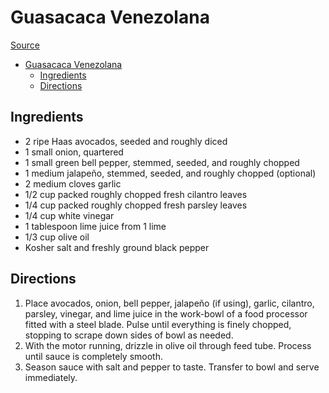 # Guasacaca Venezolana

[Source](https://www.seriouseats.com/guasacaca-recipe)

- [Guasacaca Venezolana](#guasacaca-venezolana)
  - [Ingredients](#ingredients)
  - [Directions](#directions)

## Ingredients

- 2 ripe Haas avocados, seeded and roughly diced
- 1 small onion, quartered
- 1 small green bell pepper, stemmed, seeded, and roughly chopped
- 1 medium jalapeño, stemmed, seeded, and roughly chopped (optional)
- 2 medium cloves garlic
- 1/2 cup packed roughly chopped fresh cilantro leaves
- 1/4 cup packed roughly chopped fresh parsley leaves
- 1/4 cup white vinegar
- 1 tablespoon lime juice from 1 lime
- 1/3 cup olive oil
- Kosher salt and freshly ground black pepper

## Directions

1. Place avocados, onion, bell pepper, jalapeño (if using), garlic, cilantro, parsley, vinegar, and lime juice in the work-bowl of a food processor fitted with a steel blade. Pulse until everything is finely chopped, stopping to scrape down sides of bowl as needed.
2. With the motor running, drizzle in olive oil through feed tube. Process until sauce is completely smooth.
3. Season sauce with salt and pepper to taste. Transfer to bowl and serve immediately.
